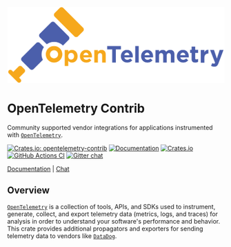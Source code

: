 ![OpenTelemetry — An observability framework for cloud-native software.][splash]

[splash]: https://raw.githubusercontent.com/open-telemetry/opentelemetry-rust/master/assets/logo-text.png

# OpenTelemetry Contrib

Community supported vendor integrations for applications instrumented with [`OpenTelemetry`].

[![Crates.io: opentelemetry-contrib](https://img.shields.io/crates/v/opentelemetry-contrib.svg)](https://crates.io/crates/opentelemetry-contrib)
[![Documentation](https://docs.rs/opentelemetry-contrib/badge.svg)](https://docs.rs/opentelemetry-contrib)
[![Crates.io](https://img.shields.io/crates/l/opentelemetry-contrib)](./LICENSE)
[![GitHub Actions CI](https://github.com/open-telemetry/opentelemetry-rust/workflows/CI/badge.svg)](https://github.com/open-telemetry/opentelemetry-rust/actions?query=workflow%3ACI+branch%3Amaster)
[![Gitter chat](https://img.shields.io/badge/gitter-join%20chat%20%E2%86%92-brightgreen.svg)](https://gitter.im/open-telemetry/opentelemetry-rust)

[Documentation](https://docs.rs/opentelemetry-contrib) |
[Chat](https://gitter.im/open-telemetry/opentelemetry-rust)

## Overview

[`OpenTelemetry`] is a collection of tools, APIs, and SDKs used to instrument,
generate, collect, and export telemetry data (metrics, logs, and traces) for
analysis in order to understand your software's performance and behavior. This
crate provides additional propagators and exporters for sending telemetry data
to vendors like [`DataDog`].

[`DataDog`]: https://www.datadoghq.com/
[`OpenTelemetry`]: https://crates.io/crates/opentelemetry
